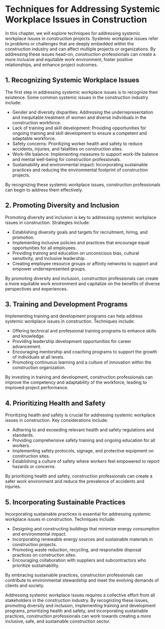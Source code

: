 # Techniques for Addressing Systemic Workplace Issues in Construction

In this chapter, we will explore techniques for addressing systemic workplace issues in construction projects. Systemic workplace issues refer to problems or challenges that are deeply embedded within the construction industry and can affect multiple projects or organizations. By addressing these issues head-on, construction professionals can create a more inclusive and equitable work environment, foster positive relationships, and enhance project outcomes.

## 1\. Recognizing Systemic Workplace Issues

The first step in addressing systemic workplace issues is to recognize their existence. Some common systemic issues in the construction industry include:

- Gender and diversity disparities: Addressing the underrepresentation and inequitable treatment of women and diverse individuals in the construction workforce.
- Lack of training and skill development: Providing opportunities for ongoing training and skill development to ensure a competent and adaptable workforce.
- Safety concerns: Prioritizing worker health and safety to reduce accidents, injuries, and fatalities on construction sites.
- Work-life balance: Implementing measures to support work-life balance and mental well-being for construction professionals.
- Sustainability and environmental impact: Incorporating sustainable practices and reducing the environmental footprint of construction projects.

By recognizing these systemic workplace issues, construction professionals can begin to address them effectively.

## 2\. Promoting Diversity and Inclusion

Promoting diversity and inclusion is key to addressing systemic workplace issues in construction. Strategies include:

- Establishing diversity goals and targets for recruitment, hiring, and promotion.
- Implementing inclusive policies and practices that encourage equal opportunities for all employees.
- Providing training and education on unconscious bias, cultural sensitivity, and inclusive leadership.
- Creating employee resource groups or affinity networks to support and empower underrepresented groups.

By promoting diversity and inclusion, construction professionals can create a more equitable work environment and capitalize on the benefits of diverse perspectives and experiences.

## 3\. Training and Development Programs

Implementing training and development programs can help address systemic workplace issues in construction. Techniques include:

- Offering technical and professional training programs to enhance skills and knowledge.
- Providing leadership development opportunities for career advancement.
- Encouraging mentorship and coaching programs to support the growth of individuals at all levels.
- Promoting continuous learning and a culture of innovation within the construction organization.

By investing in training and development, construction professionals can improve the competency and adaptability of the workforce, leading to improved project performance.

## 4\. Prioritizing Health and Safety

Prioritizing health and safety is crucial for addressing systemic workplace issues in construction. Key considerations include:

- Adhering to and exceeding relevant health and safety regulations and standards.
- Providing comprehensive safety training and ongoing education for all workers.
- Implementing safety protocols, signage, and protective equipment on construction sites.
- Establishing a culture of safety where workers feel empowered to report hazards or concerns.

By prioritizing health and safety, construction professionals can create a safer work environment and reduce the prevalence of accidents and injuries.

## 5\. Incorporating Sustainable Practices

Incorporating sustainable practices is essential for addressing systemic workplace issues in construction. Techniques include:

- Designing and constructing buildings that minimize energy consumption and environmental impact.
- Incorporating renewable energy sources and sustainable materials in construction projects.
- Promoting waste reduction, recycling, and responsible disposal practices on construction sites.
- Encouraging collaboration with suppliers and subcontractors who prioritize sustainability.

By embracing sustainable practices, construction professionals can contribute to environmental stewardship and meet the evolving demands of clients and society.

Addressing systemic workplace issues requires a collective effort from all stakeholders in the construction industry. By recognizing these issues, promoting diversity and inclusion, implementing training and development programs, prioritizing health and safety, and incorporating sustainable practices, construction professionals can work towards creating a more inclusive, safe, and sustainable construction sector.

